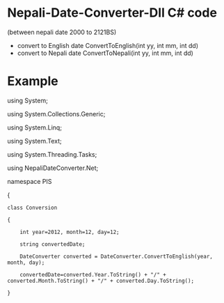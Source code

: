 # Nepali-Date-Converter-Dll C# code

(between nepali date 2000 to 2121BS)
- convert to English date
  ConvertToEnglish(int yy, int mm, int dd)
- convert to Nepali date
  ConvertToNepali(int yy, int mm, int dd)
  
  
 # Example
 
using System;

using System.Collections.Generic;

using System.Linq;

using System.Text;

using System.Threading.Tasks;

using NepaliDateConverter.Net;

namespace PIS

{

    class Conversion
    
    {
    
        int year=2012, month=12, day=12;
        
        string convertedDate;
        
        DateConverter converted = DateConverter.ConvertToEnglish(year, month, day);
        
        convertedDate=converted.Year.ToString() + "/" + converted.Month.ToString() + "/" + converted.Day.ToString();
        
    }
